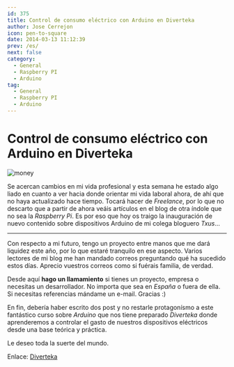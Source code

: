 ```yaml
---
id: 375
title: Control de consumo eléctrico con Arduino en Diverteka
author: Jose Cerrejon
icon: pen-to-square
date: 2014-03-13 11:12:39
prev: /es/
next: false
category:
  - General
  - Raspberry PI
  - Arduino
tag:
  - General
  - Raspberry PI
  - Arduino
---
```


# Control de consumo eléctrico con Arduino en Diverteka

![money](/images/money_saver.jpg)

Se acercan cambios en mi vida profesional y esta semana he estado algo liado en cuanto a ver hacia donde orientar mi vida laboral ahora, de ahí que no haya actualizado hace tiempo. Tocará hacer de *Freelance*, por lo que no descarto que a partir de ahora veáis artículos en el blog de otra índole que no sea la *Raspberry Pi*. Es por eso que hoy os traigo la inauguración de nuevo contenido sobre dispositivos Arduino de mi colega bloguero *Txus*...

- - -
Con respecto a mi futuro, tengo un proyecto entre manos que me dará liquidez este año, por lo que estaré tranquilo en ese aspecto. Varios lectores de mi blog me han mandado correos preguntando qué ha sucedido estos días. Aprecio vuestros correos como si fuérais familia, de verdad.

Desde aquí **hago un llamamiento** si tienes un proyecto, empresa o necesitas un desarrollador. No importa que sea en *España* o fuera de ella. Si necesitas referencias mándame un e-mail. Gracias :)

En fin, debería haber escrito dos post y no restarle protagonísmo a este fantástico curso sobre *Arduino* que nos tiene preparado *Diverteka* donde aprenderemos a controlar el gasto de nuestros dispositivos eléctricos desde una base teórica y práctica. 

Le deseo toda la suerte del mundo.

Enlace: [Diverteka](http://www.diverteka.com/?p=1966)